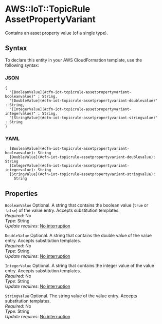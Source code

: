 # AWS::IoT::TopicRule AssetPropertyVariant<a name="aws-properties-iot-topicrule-assetpropertyvariant"></a>

Contains an asset property value \(of a single type\)\.

## Syntax<a name="aws-properties-iot-topicrule-assetpropertyvariant-syntax"></a>

To declare this entity in your AWS CloudFormation template, use the following syntax:

### JSON<a name="aws-properties-iot-topicrule-assetpropertyvariant-syntax.json"></a>

```
{
  "[BooleanValue](#cfn-iot-topicrule-assetpropertyvariant-booleanvalue)" : String,
  "[DoubleValue](#cfn-iot-topicrule-assetpropertyvariant-doublevalue)" : String,
  "[IntegerValue](#cfn-iot-topicrule-assetpropertyvariant-integervalue)" : String,
  "[StringValue](#cfn-iot-topicrule-assetpropertyvariant-stringvalue)" : String
}
```

### YAML<a name="aws-properties-iot-topicrule-assetpropertyvariant-syntax.yaml"></a>

```
  [BooleanValue](#cfn-iot-topicrule-assetpropertyvariant-booleanvalue): String
  [DoubleValue](#cfn-iot-topicrule-assetpropertyvariant-doublevalue): String
  [IntegerValue](#cfn-iot-topicrule-assetpropertyvariant-integervalue): String
  [StringValue](#cfn-iot-topicrule-assetpropertyvariant-stringvalue): 
    String
```

## Properties<a name="aws-properties-iot-topicrule-assetpropertyvariant-properties"></a>

`BooleanValue`  <a name="cfn-iot-topicrule-assetpropertyvariant-booleanvalue"></a>
Optional\. A string that contains the boolean value \(`true` or `false`\) of the value entry\. Accepts substitution templates\.  
*Required*: No  
*Type*: String  
*Update requires*: [No interruption](https://docs.aws.amazon.com/AWSCloudFormation/latest/UserGuide/using-cfn-updating-stacks-update-behaviors.html#update-no-interrupt)

`DoubleValue`  <a name="cfn-iot-topicrule-assetpropertyvariant-doublevalue"></a>
Optional\. A string that contains the double value of the value entry\. Accepts substitution templates\.  
*Required*: No  
*Type*: String  
*Update requires*: [No interruption](https://docs.aws.amazon.com/AWSCloudFormation/latest/UserGuide/using-cfn-updating-stacks-update-behaviors.html#update-no-interrupt)

`IntegerValue`  <a name="cfn-iot-topicrule-assetpropertyvariant-integervalue"></a>
Optional\. A string that contains the integer value of the value entry\. Accepts substitution templates\.  
*Required*: No  
*Type*: String  
*Update requires*: [No interruption](https://docs.aws.amazon.com/AWSCloudFormation/latest/UserGuide/using-cfn-updating-stacks-update-behaviors.html#update-no-interrupt)

`StringValue`  <a name="cfn-iot-topicrule-assetpropertyvariant-stringvalue"></a>
Optional\. The string value of the value entry\. Accepts substitution templates\.  
*Required*: No  
*Type*: String  
*Update requires*: [No interruption](https://docs.aws.amazon.com/AWSCloudFormation/latest/UserGuide/using-cfn-updating-stacks-update-behaviors.html#update-no-interrupt)